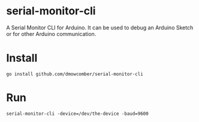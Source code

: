 # serial-monitor-cli

A Serial Monitor CLI for Arduino. It can be used to debug an Arduino Sketch or for other Arduino communication.

# Install
```
go install github.com/dmowcomber/serial-monitor-cli
```

# Run
```
serial-monitor-cli -device=/dev/the-device -baud=9600
```
